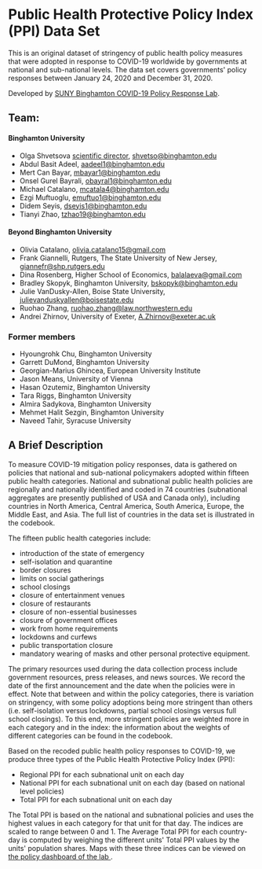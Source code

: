 # Public Health Protective Policy Index (PPI) Data Set

This is an original dataset of stringency of public health policy measures that were adopted in response to COVID-19 worldwide by governments at national and sub-national levels. The data set covers governments' policy responses between January 24, 2020 and December 31, 2020. 

Developed by [SUNY Binghamton COVID-19 Policy Response Lab](https://www.binghamton.edu/political-science/covid-response/index.html).
## Team:

#### Binghamton University
* Olga Shvetsova [scientific director](https://www.binghamton.edu/political-science/covid-response/people/shvetsova-cv.html), shvetso@binghamton.edu
* Abdul Basit Adeel, aadeel1@binghamton.edu
* Mert Can Bayar, mbayar1@binghamton.edu
* Onsel Gurel Bayrali, obayral1@binghamton.edu
* Michael Catalano, mcatala4@binghamton.edu
* Ezgi Muftuoglu, emuftuo1@binghamton.edu
* Didem Seyis, dseyis1@binghamton.edu 
* Tianyi Zhao, tzhao19@binghamton.edu

#### Beyond Binghamton University
* Olivia Catalano, olivia.catalano15@gmail.com
* Frank Giannelli, Rutgers, The State University of New Jersey, giannefr@shp.rutgers.edu
* Dina Rosenberg, Higher School of Economics, balalaeva@gmail.com
* Bradley Skopyk, Binghamton University, bskopyk@binghamton.edu
* Julie VanDusky-Allen, Boise State University, julievanduskyallen@boisestate.edu
* Ruohao Zhang, ruohao.zhang@law.northwestern.edu
* Andrei Zhirnov, University of Exeter, A.Zhirnov@exeter.ac.uk

### Former members
* Hyoungrohk Chu, Binghamton University
* Garrett DuMond, Binghamton University
* Georgian-Marius Ghincea, European University Institute
* Jason Means, University of Vienna 
* Hasan Ozutemiz, Binghamton University
* Tara Riggs, Binghamton University
* Almira Sadykova, Binghamton University
* Mehmet Halit Sezgin, Binghamton University
* Naveed Tahir, Syracuse University

## A Brief Description

To measure COVID-19 mitigation policy responses, data is gathered on policies that national and sub-national policymakers adopted within fifteen public health categories. National and subnational public health policies are regionally and nationally identified and coded in 74 countries (subnational aggregates are presently published of USA and Canada only), including countries in North America, Central America, South America, Europe, the Middle East, and Asia. The full list of countries in the data set is illustrated in the codebook.   

The fifteen public health categories include:
* introduction of the state of emergency
* self-isolation and quarantine
* border closures
* limits on social gatherings
* school closings
* closure of entertainment venues
* closure of restaurants
* closure of non-essential businesses
* closure of government offices
* work from home requirements
* lockdowns and curfews
* public transportation closure
* mandatory wearing of masks and other personal protective equipment.

The primary resources used during the data collection process include government resources, press releases, and news sources. We record the date of the first announcement and the date when the policies were in effect. Note that between and within the policy categories, there is variation on stringency, with some policy adoptions being more stringent than others (i.e. self-isolation versus lockdowns, partial school closings versus full school closings). To this end, more stringent policies are weighted more in each category and in the index: the information about the weights of different categories can be found in the codebook.

Based on the recoded public health policy responses to COVID-19, we produce three types of the Public Health Protective Policy Index (PPI): 

* Regional PPI for each subnational unit on each day
* National PPI for each subnational unit on each day (based on national level policies)
* Total PPI for each subnational unit on each day
 
The Total PPI is based on the national and subnational policies and uses the highest values in each category for that unit for that day. The indices are scaled to range between 0 and 1. The Average Total PPI for each country-day is computed by weighing the different units' Total PPI values by the units' population shares. Maps with these three indices can be viewed on [the policy dashboard of the lab
](https://gis-core.maps.arcgis.com/apps/dashboards/3f6529f4f3eb41b190e653d88ce00043).


